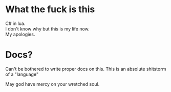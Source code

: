 # What the fuck is this
C# in lua.  
I don't know why but this is my life now.  
My apologies.

# Docs?
Can't be bothered to write proper docs on this.
This is an absolute shitstorm of a "language"

May god have mercy on your wretched soul.
